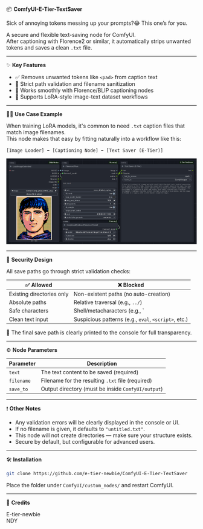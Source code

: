 📦 **ComfyUI-E-Tier-TextSaver**

Sick of annoying <pad> tokens messing up your prompts?😂 This one’s for you.

A secure and flexible text-saving node for ComfyUI.  
After captioning with Florence2 or similar, it automatically strips unwanted tokens and saves a clean `.txt` file.

---

✨ **Key Features**

- ✅ Removes unwanted tokens like `<pad>` from caption text  
- 🔐 Strict path validation and filename sanitization  
- 🧩 Works smoothly with Florence/BLIP captioning nodes  
- 📂 Supports LoRA-style image-text dataset workflows  

---

🧑‍💻 **Use Case Example**

When training LoRA models, it's common to need `.txt` caption files that match image filenames.  
This node makes that easy by fitting naturally into a workflow like this:

```
[Image Loader] ➡️ [Captioning Node] ➡️ [Text Saver (E-Tier)]
```

![workflow-example](assets/workflow_example.png)

---

🔐 **Security Design**

All save paths go through strict validation checks:

| ✅ Allowed                     | ❌ Blocked                                              |
|-------------------------------|----------------------------------------------------------|
| Existing directories only      | Non-existent paths (no auto-creation)                  |
| Absolute paths                 | Relative traversal (e.g., `../`)                        |
| Safe characters                | Shell/metacharacters (e.g., `|`, `;`, `$`, etc.)        |
| Clean text input               | Suspicious patterns (e.g., `eval`, `<script>`, etc.)    |

📌 The final save path is clearly printed to the console for full transparency.

---

⚙️ **Node Parameters**

| Parameter   | Description                                                  |
|-------------|--------------------------------------------------------------|
| `text`      | The text content to be saved (required)                      |
| `filename`  | Filename for the resulting `.txt` file (required)            |
| `save_to`   | Output directory (must be inside `ComfyUI/output`)           |

---

❗ **Other Notes**

- Any validation errors will be clearly displayed in the console or UI.  
- If no filename is given, it defaults to `"untitled.txt"`.  
- This node will not create directories — make sure your structure exists.  
- Secure by default, but configurable for advanced users.

---

🛠️ **Installation**

```bash
git clone https://github.com/e-tier-newbie/ComfyUI-E-Tier-TextSaver
```

Place the folder under `ComfyUI/custom_nodes/` and restart ComfyUI.

---

🙏 **Credits**

E-tier-newbie  
NDY

